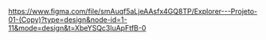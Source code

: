 https://www.figma.com/file/smAuqf5aLjeAAsfx4GQ8TP/Explorer---Projeto-01-(Copy)?type=design&node-id=1-11&mode=design&t=XbeYSQc3luApFtfB-0

